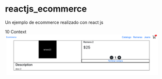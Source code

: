 # reactjs_ecommerce
Un ejemplo de ecommerce realizado con react js 

10 Context
![Screenshot](screenshots/screen07.png)